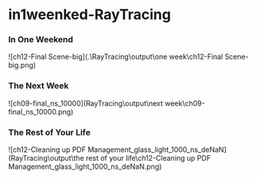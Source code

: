 # in1weenked-RayTracing



### In One Weekend

![ch12-Final Scene-big](.\RayTracing\output\one week\ch12-Final Scene-big.png)

### The Next Week
![ch09-final_ns_10000](RayTracing\output\next week\ch09-final_ns_10000.png)


### The Rest of Your Life
![ch12-Cleaning up PDF Management_glass_light_1000_ns_deNaN](RayTracing\output\the rest of your life\ch12-Cleaning up PDF Management_glass_light_1000_ns_deNaN.png)
